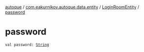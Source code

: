 [autoque](../../index.md) / [com.eakurnikov.autoque.data.entity](../index.md) / [LoginRoomEntity](index.md) / [password](./password.md)

# password

`val password: `[`String`](https://kotlinlang.org/api/latest/jvm/stdlib/kotlin/-string/index.html)